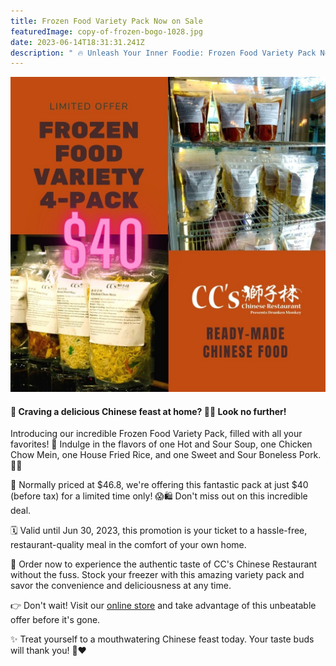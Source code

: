 ```yaml
---
title: Frozen Food Variety Pack Now on Sale
featuredImage: copy-of-frozen-bogo-1028.jpg
date: 2023-06-14T18:31:31.241Z
description: " 🔥 Unleash Your Inner Foodie: Frozen Food Variety Pack Now on Sale! 🥡🍲"
---
```

![](copy-of-frozen-bogo-1028.jpg)

<h4>📣 Craving a delicious Chinese feast at home? 🥡🔥 Look no further!</h4>

Introducing our incredible Frozen Food Variety Pack, filled with all your favorites! 🎉 Indulge in the flavors of one Hot and Sour Soup, one Chicken Chow Mein, one House Fried Rice, and one Sweet and Sour Boneless Pork. 🍲🥢

🔖 Normally priced at $46.8, we're offering this fantastic pack at just $40 (before tax) for a limited time only! 😱🛍️ Don't miss out on this incredible deal.

🗓️ Valid until Jun 30, 2023, this promotion is your ticket to a hassle-free, restaurant-quality meal in the comfort of your own home.

🛒 Order now to experience the authentic taste of CC's Chinese Restaurant without the fuss. Stock your freezer with this amazing variety pack and savor the convenience and deliciousness at any time.

👉 Don't wait! Visit our [online store](https://ccs-chinese-restaurant-online-order.square.site/?location=11ea2b61ec380907a1470cc47a2aeaec&menu=&item=216) and take advantage of this unbeatable offer before it's gone.

✨ Treat yourself to a mouthwatering Chinese feast today. Your taste buds will thank you! 🙌❤️